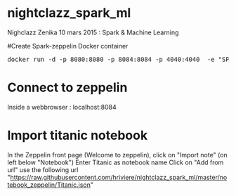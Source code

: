 # nightclazz_spark_ml
Nighclazz Zenika 10 mars 2015 : Spark &amp; Machine Learning


#Create Spark-zeppelin Docker container

<pre>
docker run -d -p 8080:8080 -p 8084:8084 -p 4040:4040  -e "SPARK_WORKER_CORES=3" -e "SPARK_WORKER_MEMORY=800m" -v ~/nightclazz_spark_ml:/home/udl_spark --name=nightclazz_spark herveriviere/spark_zeppelin_standalone:v4
</pre>


# Connect to zeppelin

Inside a webbrowser : localhost:8084


# Import titanic notebook

In the Zeppelin front page (Welcome to zeppelin), click on "Import note" (on left below "Notebook")
Enter Titanic as notebook name
Click on "Add from url"
use the following url "https://raw.githubusercontent.com/hriviere/nightclazz_spark_ml/master/notebook_zeppelin/Titanic.json"







